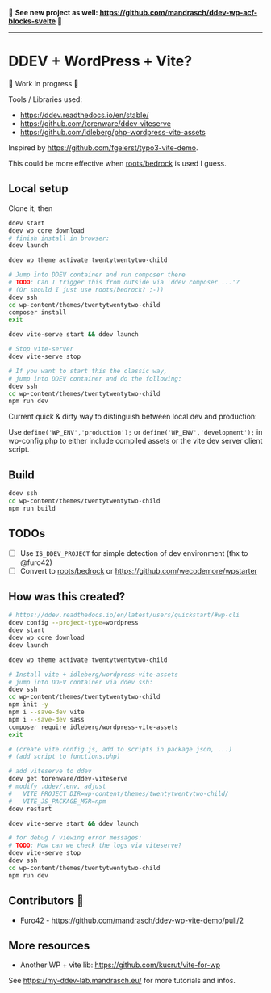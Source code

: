 

📣 **See new project as well:
https://github.com/mandrasch/ddev-wp-acf-blocks-svelte 📣** 


<hr>


# DDEV + WordPress + Vite?

🚧 Work in progress 🚧

Tools / Libraries used:

- https://ddev.readthedocs.io/en/stable/
- https://github.com/torenware/ddev-viteserve
- https://github.com/idleberg/php-wordpress-vite-assets

Inspired by https://github.com/fgeierst/typo3-vite-demo. 

This could be more effective when [roots/bedrock](https://roots.io/bedrock/) is used I guess.

## Local setup

Clone it, then

```bash
ddev start
ddev wp core download
# finish install in browser:
ddev launch

ddev wp theme activate twentytwentytwo-child

# Jump into DDEV container and run composer there
# TODO: Can I trigger this from outside via 'ddev composer ...'?
# (Or should I just use roots/bedrock? ;-))
ddev ssh
cd wp-content/themes/twentytwentytwo-child
composer install
exit

ddev vite-serve start && ddev launch

# Stop vite-server
ddev vite-serve stop

# If you want to start this the classic way,
# jump into DDEV container and do the following:
ddev ssh
cd wp-content/themes/twentytwentytwo-child
npm run dev
```

Current quick & dirty way to distinguish between local dev and production:

Use `define('WP_ENV','production');` or `define('WP_ENV','development');` in wp-config.php to either include compiled assets or the vite dev server client script. 

## Build

```bash
ddev ssh
cd wp-content/themes/twentytwentytwo-child
npm run build
```

## TODOs

- [ ] Use `IS_DDEV_PROJECT` for simple detection of dev environment (thx to @furo42)
- [ ] Convert to [roots/bedrock](https://roots.io/bedrock/) or https://github.com/wecodemore/wpstarter

## How was this created?

```bash
# https://ddev.readthedocs.io/en/latest/users/quickstart/#wp-cli
ddev config --project-type=wordpress
ddev start
ddev wp core download
ddev launch

ddev wp theme activate twentytwentytwo-child

# Install vite + idleberg/wordpress-vite-assets
# jump into DDEV container via ddev ssh:
ddev ssh
cd wp-content/themes/twentytwentytwo-child
npm init -y
npm i --save-dev vite
npm i --save-dev sass
composer require idleberg/wordpress-vite-assets
exit

# (create vite.config.js, add to scripts in package.json, ...)
# (add script to functions.php)

# add viteserve to ddev
ddev get torenware/ddev-viteserve
# modify .ddev/.env, adjust
#   VITE_PROJECT_DIR=wp-content/themes/twentytwentytwo-child/
#   VITE_JS_PACKAGE_MGR=npm
ddev restart

ddev vite-serve start && ddev launch

# for debug / viewing error messages:
# TODO: How can we check the logs via viteserve?
ddev vite-serve stop
ddev ssh
cd wp-content/themes/twentytwentytwo-child
npm run dev
```

## Contributors 🤝

- [Furo42](https://github.com/Furo42) - https://github.com/mandrasch/ddev-wp-vite-demo/pull/2

## More resources

- Another WP + vite lib: https://github.com/kucrut/vite-for-wp 

See https://my-ddev-lab.mandrasch.eu/ for more tutorials and infos.
